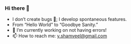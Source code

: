 ### Hi there 👋
- I don’t create bugs 🐛; I develop spontaneous features.
- From “Hello World” to “Goodbye Sanity.”
- 🔭 I’m currently working on not having errors!
- 📫 How to reach me: y.shamveel@gmail.com
<!--
**1Veel/1Veel** is a ✨ _special_ ✨ repository because its `README.md` (this file) appears on your GitHub profile.

Here are some ideas to get you started:

- 🔭 I’m currently working on ...
- 🌱 I’m currently learning ...
- 👯 I’m looking to collaborate on ...
- 🤔 I’m looking for help with ...
- 💬 Ask me about ...
- 📫 How to reach me: ...
- 😄 Pronouns: ...
- ⚡ Fun fact: ...
-->
